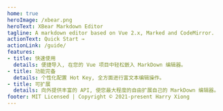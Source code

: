 ```yaml
---
home: true
heroImage: /xbear.png
heroText: XBear Markdown Editor
tagline: A markdown editor based on Vue 2.x, Marked and CodeMirror.
actionText: Quick Start →
actionLink: /guide/
features:
- title: 快速使用
  details: 便捷导入, 在您的 Vue 项目中轻松嵌入 MarkDown 编辑器。
- title: 功能完备
  details: 个性化配置 Hot Key, 全方面进行富文本编辑操作。
- title: 可扩展
  details: 向外提供丰富的 API, 使您最大程度的自由扩展自己的 MarkDown 编辑器。
footer: MIT Licensed | Copyright © 2021-present Harry Xiong
---
```

